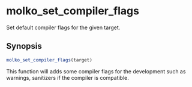 # molko_set_compiler_flags

Set default compiler flags for the given target.

## Synopsis

```cmake
molko_set_compiler_flags(target)
```

This function will adds some compiler flags for the development such as
warnings, sanitizers if the compiler is compatible.

